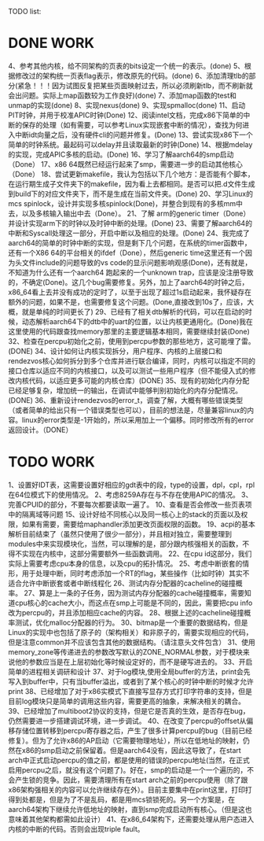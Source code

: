 TODO list:

# DONE WORK


4、参考其他内核，给不同架构的页表的bits设定一个统一的表示。(done)
5、根据修改过的架构统一页表flag表示，修改原先的代码。(done)
6、添加清理tlb的部分(紧急！！！因为试图反复把某些页面映射过去，所以必须刷新tlb，而不刷新就会出问题。实际上map函数较为工作良好)(done)
7、添加map函数的test和unmap的实现(done)
8、实现nexus(done)
9、实现spmalloc(done)
11、启动PIT时钟，并用于校准APIC时钟(Done)
12、阅读intel文档，完成x86下简单的中断的保存的处理（如有需要，可以参考Linux实现嵌套中断的情况），查找为何进入中断idt向量之后，没有硬件cli的问题并修复。(Done)
13、尝试实现x86下一个简单的时钟系统。最起码可以delay并且读取最新的时钟(Done)
14、根据mdelay的实现，完成APIC多核的启动。(Done)
16、学习了解aarch64的smp启动（Done）
17、x86 64既然已经运行起来了smp，需要进一步的启动其他核心（Done）
18、尝试更新makefile，我认为包括以下几个地方：是否能有个脚本，在运行期生成子文件夹下的makefile，因为看上去都相同。是否可以把.d文件生成到build下的对应文件夹下，而不是生成在当前文件夹。(Done)
20、学习Linux的mcs spinlock，设计并实现多核spinlock(Done)，并整合到现有的多核mm中去，以及多核输入输出中去（Done）。
21、了解 arm的generic timer（Done）并设计实现arm下的时钟以及时钟中断的处理。(Done)
23、需要了解aarch64的中断和Syscall处理这一部分，开启中断以及相应的处理。(Done)
24、我完成了aarch64的简单的时钟中断的实现，但是剩下几个问题，在系统的timer函数中，还有一个X86 64的平台相关的ifdef（Done），然后generic time这里还有一个因为头文件include的问题导致的vs code的显示问题影响观感(Done)，还有就是，不知道为什么还有一个aarch64 跑起来的一个unknown trap，应该是没注册导致的，不确定(Done)。这几个bug需要修复。另外，加上了aarch64的时钟之后，x86_64看上去并没有成功的定时了，以至于出现了超过1s启动起来，我怀疑存在额外的问题，如果不是，也需要修复这个问题。(Done,直接改到10s了，应该，大概，就是单纯的时间更长了)
29、已经有了相关dtb解析的代码，可以在启动的时候，动态解析aarch64下的dtb中的uart的位置，以让内核更通用化。(Done)我在这里使用的代码跟查找memory那里的主要逻辑基本相同，需要继续封装(Done)
32、检查在percpu初始化之前，使用到percpu参数的那些地方，这可能埋了雷。(DONE)
34、设计如何让内核实现拆分，用户程序、内核的上层接口和rendezvos核心如何拆分到多个仓库并进行联合编译，同时，内核可以指定不同的接口仓库以适应不同的内核接口，以及可以测试一些用户程序（但不能侵入式的修改内核代码，以适应更多可能的内核仓库）(DONE)
35、现有的初始化内存分配已经足够复杂，增加统一的输出，在调试中能够判别初始化的内存分配情况。(DONE)
36、重新设计rendezvos的error_t，调查了解，大概有哪些错误类型（或者简单的给出只有一个错误类型也可以），目前的想法是，尽量兼容linux的内容。linux的error类型是-1开始的，所以采用加上一个偏移。同时修改所有的error返回设计。（DONE）

# TODO WORK

1、设置好IDT表，这需要设置好相应的gdt表中的段，type的设置，dpl，cpl，rpl在64位模式下的使用情况。
2、考虑8259A存在与不存在使用APIC的情况。
3、完善CPUID的部分，不要每次都要读取一遍了。
10、查看是否会修改一些页表项中的隔离域等问题
15、设计好给不同核心以及同一核心上的stack的页面以及权限，如果有需要，需要给maphandler添加更改页面权限的函数。
19、acpi的基本解析目前结束了（虽然只使用了很少一部分），并且相对独立，需要整理到modules中来实现模块化，当然，可以理解的是，部分跟内核强相关的函数，不得不实现在内核中，这部分需要额外一些函数调用。
22、在cpu id这部分，我们实际上需要考虑cpu本身的信息，以及cpu的拓扑情况。
25、考虑中断嵌套的情形，用于处理中断，同时考虑添加一个RT的flag，某些操作（比如时钟）其实不适合允许中断嵌套或者中断线程化
26、测试内存分配器的cacheline的碰撞概率。
27、算是上一条的子任务，因为测试内存分配器的cache碰撞概率，需要知道cpu核心的cache大小，而这点在smp上可能是不同的，因此，需要把cpu info改为percpu的，并且添加相应cache的内容。
28、根据上述的cacheline碰撞概率测试，优化malloc分配器的行为。
30、bitmap是一个重要的数据结构，但是Linux的实现中也包括了原子的（架构相关）和非原子的，需要实现相应的代码，但是注意common并不应该包含其他的数据结构。（请注意头文件包含）
31、使用memory_zone等传递进去的参数改写默认的ZONE_NORMAL参数，对于模块来说他的参数应当是在上层初始化等时候设定好的，而不是硬写进去的。
33、开启简单的进程相关调研和设计
37、对于log模块,使用全局buffer的方法，print会先写入到buffer中，只有当buffer溢出，或者到了某个核心的时钟中断的时候才允许print
38、已经增加了对于x86实模式下直接写显存方式打印字符串的支持，但是目前log模块只是简单的调用这些内容，需要更高的抽象，来解决相关的耦合。
39、已经增加了multiboot2协议的支持，但是它是否真的生效，是否存在bug，仍然需要进一步搭建调试环境，进一步调试。
40、在改变了percpu的offset从偏移存储位置转移到percpu寄存器之后，产生了很多计算percpu的bug（目前已经修复）。但为了允许x86的AP启动（它需要物理地址），所以在低地址的映射，仍然在x86的smp启动之前保留着。但是aarch64没有，因此这导致了，在start arch中正式启动percpu的值之前，都是使用的错误的percpu地址(当然，在正式启用percpu之后，就没有这个问题了)。好在，smp的启动是一个一个遍历的，不会产生锁的竞争。因此，需要清理所有在start arch之前的percpu使用（除了跟x86架构强相关的内容可以允许继续存在外）。目前主要集中在print这里，打印打得到处都是，但是为了不是乱码，都是用mcs锁锁死的。另一个方案是，在aarch64架构下继续允许低地址的映射，直到smp完成启动所有核心。（但是这也意味着其他架构都需如此设计）
41、在x86_64架构下，还需要处理从用户态进入内核的中断的代码。否则会出现triple fault。
